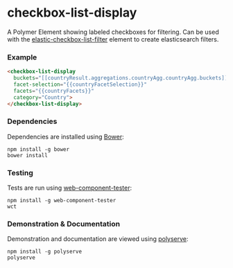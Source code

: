 # checkbox-list-display

A Polymer Element showing labeled checkboxes for filtering.  Can be used with the [elastic-checkbox-list-filter](https://github.com/DigElements/elastic-checkbox-list-filter) element to create elasticsearch filters.

### Example
```html
<checkbox-list-display
  buckets="[[countryResult.aggregations.countryAgg.countryAgg.buckets]]"
  facet-selection="{{countryFacetSelection}}"
  facets="{{countryFacets}}"
  category="Country">
</checkbox-list-display>
```

### Dependencies

Dependencies are installed using [Bower](http://bower.io/):

    npm install -g bower
    bower install

### Testing

Tests are run using [web-component-tester](https://github.com/Polymer/web-component-tester):

    npm install -g web-component-tester
    wct

### Demonstration & Documentation

Demonstration and documentation are viewed using [polyserve](https://github.com/PolymerLabs/polyserve):

    npm install -g polyserve
    polyserve

